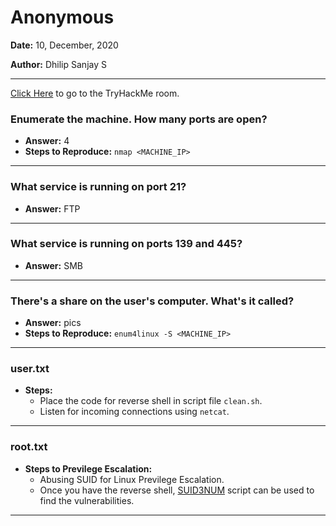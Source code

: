 # Anonymous

**Date:** 10, December, 2020

**Author:** Dhilip Sanjay S

---
[Click Here](https://tryhackme.com/room/anonymous) to go to the TryHackMe room.

### Enumerate the machine.  How many ports are open?
- **Answer:** 4
- **Steps to Reproduce:** `nmap <MACHINE_IP>`

---

### What service is running on port 21?
- **Answer:** FTP

---

### What service is running on ports 139 and 445?
- **Answer:** SMB

---

### There's a share on the user's computer.  What's it called?
- **Answer:** pics
- **Steps to Reproduce:** `enum4linux -S <MACHINE_IP>`

---

### user.txt
- **Steps:** 
    - Place the code for reverse shell in script file `clean.sh`.
    - Listen for incoming connections using `netcat`.

---

### root.txt
- **Steps to Previlege Escalation:** 
    - Abusing SUID for Linux Previlege Escalation.
    - Once you have the reverse shell, [SUID3NUM](https://github.com/Anon-Exploiter/SUID3NUM) script can be used to find the vulnerabilities.
---